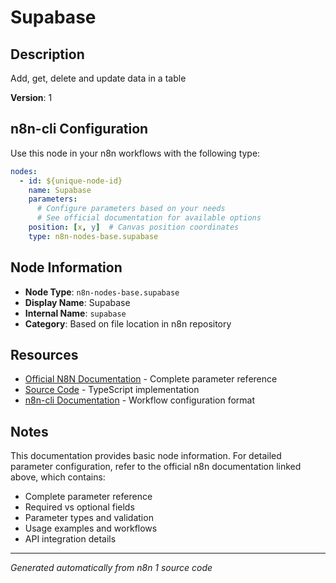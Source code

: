 # Supabase

## Description

Add, get, delete and update data in a table

**Version**: 1

## n8n-cli Configuration

Use this node in your n8n workflows with the following type:

```yaml
nodes:
  - id: ${unique-node-id}
    name: Supabase
    parameters:
      # Configure parameters based on your needs
      # See official documentation for available options
    position: [x, y]  # Canvas position coordinates
    type: n8n-nodes-base.supabase
```

## Node Information

- **Node Type**: `n8n-nodes-base.supabase`
- **Display Name**: Supabase
- **Internal Name**: `supabase`
- **Category**: Based on file location in n8n repository

## Resources

- [Official N8N Documentation](https://docs.n8n.io/integrations/builtin/app-nodes/n8n-nodes-base.supabase/) - Complete parameter reference
- [Source Code](https://github.com/n8n-io/n8n/blob/master/packages/nodes-base/nodes/Supabase/Supabase.node.ts) - TypeScript implementation
- [n8n-cli Documentation](https://github.com/edenreich/n8n-cli) - Workflow configuration format

## Notes

This documentation provides basic node information. For detailed parameter configuration, 
refer to the official n8n documentation linked above, which contains:

- Complete parameter reference
- Required vs optional fields
- Parameter types and validation
- Usage examples and workflows
- API integration details

---
*Generated automatically from n8n 1 source code*

